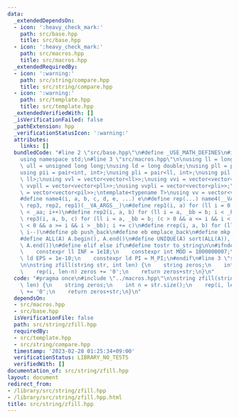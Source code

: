 ```yaml
---
data:
  _extendedDependsOn:
  - icon: ':heavy_check_mark:'
    path: src/base.hpp
    title: src/base.hpp
  - icon: ':heavy_check_mark:'
    path: src/macros.hpp
    title: src/macros.hpp
  _extendedRequiredBy:
  - icon: ':warning:'
    path: src/string/compare.hpp
    title: src/string/compare.hpp
  - icon: ':warning:'
    path: src/template.hpp
    title: src/template.hpp
  _extendedVerifiedWith: []
  _isVerificationFailed: false
  _pathExtension: hpp
  _verificationStatusIcon: ':warning:'
  attributes:
    links: []
  bundledCode: "#line 2 \"src/base.hpp\"\n#define _USE_MATH_DEFINES\n#include <bits/stdc++.h>\n\
    using namespace std;\n#line 3 \"src/macros.hpp\"\n\nusing ll = long long;\nusing\
    \ ull = unsigned long long;\nusing ld = long double;\nusing pll = pair<ll, ll>;\n\
    using pii = pair<int, int>;\nusing pli = pair<ll, int>;\nusing pil = pair<int,\
    \ ll>;\nusing vvl = vector<vector<ll>>;\nusing vvi = vector<vector<int>>;\nusing\
    \ vvpll = vector<vector<pll>>;\nusing vvpli = vector<vector<pli>>;\nusing vvpil\
    \ = vector<vector<pil>>;\ntemplate<typename T>\nusing vv = vector<vector<T>>;\n\
    #define name4(i, a, b, c, d, e, ...) e\n#define rep(...) name4(__VA_ARGS__, rep4,\
    \ rep3, rep2, rep1)(__VA_ARGS__)\n#define rep1(i, a) for (ll i = 0, _aa = a; i\
    \ < _aa; i++)\n#define rep2(i, a, b) for (ll i = a, _bb = b; i < _bb; i++)\n#define\
    \ rep3(i, a, b, c) for (ll i = a, _bb = b; (c > 0 && a <= i && i < _bb) or (c\
    \ < 0 && a >= i && i > _bb); i += c)\n#define rrep(i, a, b) for (ll i=(a); i>(b);\
    \ i--)\n#define pb push_back\n#define eb emplace_back\n#define mkp make_pair\n\
    #define ALL(A) A.begin(), A.end()\n#define UNIQUE(A) sort(ALL(A)), A.erase(unique(ALL(A)),\
    \ A.end())\n#define elif else if\n#define tostr to_string\n\n#ifndef CONSTANTS\n\
    \    constexpr ll INF = 1e18;\n    constexpr int MOD = 1000000007;\n    constexpr\
    \ ld EPS = 1e-10;\n    constexpr ld PI = M_PI;\n#endif\n#line 3 \"src/string/zfill.hpp\"\
    \n\nstring zfill(string str, int len) {\n    string zeros;\n    int n = str.size();\n\
    \    rep(i, len-n) zeros += '0';\n    return zeros+str;\n}\n"
  code: "#pragma once\n#include \"../macros.hpp\"\n\nstring zfill(string str, int\
    \ len) {\n    string zeros;\n    int n = str.size();\n    rep(i, len-n) zeros\
    \ += '0';\n    return zeros+str;\n}\n"
  dependsOn:
  - src/macros.hpp
  - src/base.hpp
  isVerificationFile: false
  path: src/string/zfill.hpp
  requiredBy:
  - src/template.hpp
  - src/string/compare.hpp
  timestamp: '2023-02-28 01:25:34+09:00'
  verificationStatus: LIBRARY_NO_TESTS
  verifiedWith: []
documentation_of: src/string/zfill.hpp
layout: document
redirect_from:
- /library/src/string/zfill.hpp
- /library/src/string/zfill.hpp.html
title: src/string/zfill.hpp
---
```

